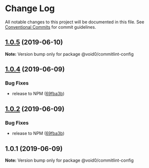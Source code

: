 # Change Log

All notable changes to this project will be documented in this file.
See [Conventional Commits](https://conventionalcommits.org) for commit guidelines.

## [1.0.5](https://github.com/1void0/utils/compare/@void0/commitlint-config@1.0.4...@void0/commitlint-config@1.0.5) (2019-06-10)

**Note:** Version bump only for package @void0/commitlint-config





## [1.0.4](https://github.com/1void0/nova-utils/compare/@void0/commitlint-config@1.0.1...@void0/commitlint-config@1.0.4) (2019-06-09)


### Bug Fixes

* release to NPM ([69fba3b](https://github.com/1void0/nova-utils/commit/69fba3b))





## [1.0.2](https://github.com/1void0/nova-utils/compare/@void0/commitlint-config@1.0.1...@void0/commitlint-config@1.0.2) (2019-06-09)


### Bug Fixes

* release to NPM ([69fba3b](https://github.com/1void0/nova-utils/commit/69fba3b))





## 1.0.1 (2019-06-09)

**Note:** Version bump only for package @void0/commitlint-config
